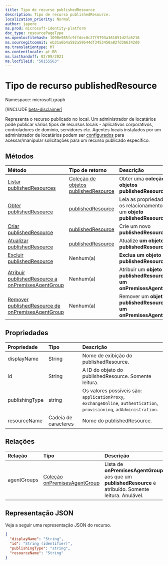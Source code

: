 ```yaml
---
title: Tipo de recurso publishedResource
description: Tipo de recurso publishedResource.
localization_priority: Normal
author: japere
ms.prod: microsoft-identity-platform
doc_type: resourcePageType
ms.openlocfilehash: 1090e985fc9ffdec0c27f9793a361851d2fa5216
ms.sourcegitcommit: eb31a6b4a582a59b44df3453450a82fd366342d0
ms.translationtype: MT
ms.contentlocale: pt-BR
ms.lasthandoff: 02/09/2021
ms.locfileid: "50155563"
---
```

# <a name="publishedresource-resource-type"></a>Tipo de recurso publishedResource

Namespace: microsoft.graph

[!INCLUDE [beta-disclaimer](../../includes/beta-disclaimer.md)]

Representa o recurso publicado no local. Um administrador de locatários pode publicar vários tipos de recursos locais - aplicativos corporativos, controladores de domínio, servidores etc. Agentes locais instalados por um administrador de locatários podem ser [configurados](onpremisesagent.md) para acessar/manipular solicitações para um recurso publicado específico.

## <a name="methods"></a>Métodos

| Método       | Tipo de retorno | Descrição |
|:-------------|:------------|:------------|
| [Listar publishedResources](../api/publishedresource-list.md) | [Coleção de objetos publishedResource](publishedresource.md) | Obter uma **coleção de objetos publishedResources.** |
| [Obter publishedResource](../api/publishedresource-get.md) | [publishedResource](publishedresource.md) | Leia as propriedades e os relacionamentos de um **objeto publishedResource.** |
| [Criar publishedResource](../api/publishedresource-post.md) |  [publishedResource](publishedresource.md)  | Crie um novo **publishedResource**. |
| [Atualizar publishedResource](../api/publishedresource-update.md) | [publishedResource](publishedresource.md) | Atualize **um objeto publishedResource.** |
| [Excluir publishedResource](../api/publishedresource-delete.md) | Nenhum(a) | **Exclua um objeto publishedResource.** |
| [Atribuir publishedResource a onPremisesAgentGroup](../api/publishedresource-post-agentgroups.md) | Nenhum(a) | Atribuir um **objeto publishedResource** a **um onPremisesAgentGroup**. |
| [Remover publishedResource de onPremisesAgentGroup](../api/publishedresource-delete-agentgroups.md) | Nenhum(a) |  Remover um **objeto publishedResource** de **um onPremisesAgentGroup**.|

## <a name="properties"></a>Propriedades

| Propriedade     | Tipo        | Descrição |
|:-------------|:------------|:------------|
|displayName|String| Nome de exibição do publishedResource.|
|id|String| A ID do objeto do publishedResource. Somente leitura.|
|publishingType|string| Os valores possíveis são: `applicationProxy`, `exchangeOnline`, `authentication`, `provisioning`, `adAdministration`.|
|resourceName|Cadeia de caracteres|Nome do publishedResource.|

## <a name="relationships"></a>Relações

| Relação | Tipo        | Descrição |
|:-------------|:------------|:------------|
|agentGroups|[Coleção onPremisesAgentGroup](onpremisesagentgroup.md)| Lista de **onPremisesAgentGroups** aos que um **publishedResource** é atribuído. Somente leitura. Anulável.|

## <a name="json-representation"></a>Representação JSON

Veja a seguir uma representação JSON do recurso.

<!-- {
  "blockType": "resource",
  "optionalProperties": [

  ],
  "@odata.type": "microsoft.graph.publishedResource",
  "keyProperty": "id"
}-->

```json
{
  "displayName": "String",
  "id": "String (identifier)",
  "publishingType": "string",
  "resourceName": "String"
}
```

<!-- uuid: 16cd6b66-4b1a-43a1-adaf-3a886856ed98
2019-02-04 14:57:30 UTC -->
<!-- {
  "type": "#page.annotation",
  "description": "publishedResource resource",
  "keywords": "",
  "section": "documentation",
  "tocPath": ""
}-->


